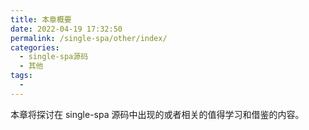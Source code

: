 ```yaml
---
title: 本章概要
date: 2022-04-19 17:32:50
permalink: /single-spa/other/index/
categories:
  - single-spa源码
  - 其他
tags:
  - 
---
```


本章将探讨在 single-spa 源码中出现的或者相关的值得学习和借鉴的内容。

<!-- more -->

